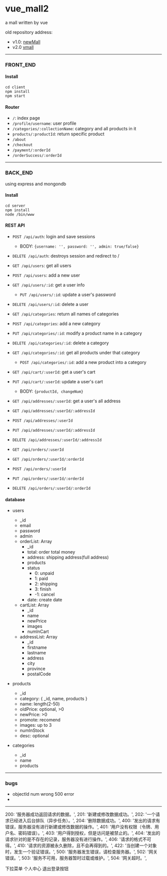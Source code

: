# vue_mall2
a mall written by vue

old repository address: 
- v1.0: [newMall](https://github.com/leiger/newMall) 
- v2.0 [vmall](https://github.com/leiger/vmall)

---

### FRONT_END
#### Install
```
cd client
npm install
npm start
```
#### Router
- `/`: index page
- `/profile/username`: user profile
- `/categories/:collectionName`: category and all products in it
- `products/:productId`: return specific product
- `/about`
- `/checkout`
- `/payment/:orderId`
- `/orderSuccess/:orderId`

---

### BACK_END
using express and mongondb

#### Install
```
cd server
npm install
node /bin/www
```
#### REST API
- `POST /api/auth`: login and save sessions
  - BODY: `{username: '', password: '', admin: true/false}`
- `DELETE /api/auth`: destroys session and redirect to / 

- `GET /api/users`: get all users
- `POST /api/users`: add a new user
- `GET /api/users/:id`: get a user info
  - `PUT /api/users/:id`: update a user's password
- `DELETE /api/users/:id`: delete a user

- `GET /api/categories`: return all names of categories
- `POST /api/categories`: add a new category
- `PUT /api/categories/:id`: modify a product name in a category
- `DELETE /api/categories/:id`: delete a category
- `GET /api/categories/:id`: get all products under that category
  - `POST /api/categories/:id`: add a new product into a category

- `GET /api/cart/:userId`: get a user's cart
- `PUT /api/cart/:userId`: update a user's cart
  - BODY: `{productId, changeNum}`

- `GET /api/addresses/:userId`: get a user's all address
- `GET /api/addresses/:userId/:addressId`
- `POST /api/addresses/:userId`
- `PUT /api/addresses/:userId/:addressId`
- `DELETE /api/addresses/:userId/:addressId`

- `GET /api/orders/:userId`
- `GET /api/orders/:userId/:orderId`
- `POST /api/orders/:userId`
- `PUT /api/orders/:userId/:orderId`
- `DELETE /api/orders/:userId/:orderId`

#### database
- users
  - _id
  - email
  - password
  - admin
  - orderList: Array
    - _id
    - total: order total money
    - address: shipping address(full address)
    - products
    - status
      - 0: unpaid
      - 1: paid
      - 2: shipping
      - 3: finish
      - -1: cancel
    - date: create date
  - cartList: Array
    - _id
    - name
    - newPrice
    - images
    - numInCart
  - addressList: Array
    - _id
    - firstname
    - lastname
    - address
    - city
    - province
    - postalCode

- products
  - _id
  - category: {
    _id,
    name,
    products
  }
  - name: length(2-50)
  - oldPrice: optional, >0
  - newPrice: >0
  - promote: recomend
  - images: up to 3
  - numInStock
  - desc: optional

- categories
  - _id
  - name
  - products

---

### bugs
  - objectId num wrong 500 error
  - 

---

200: '服务器成功返回请求的数据。',
201: '新建或修改数据成功。',
202: '一个请求已经进入后台排队（异步任务）。',
204: '删除数据成功。',
400: '发出的请求有错误，服务器没有进行新建或修改数据的操作。',
401: '用户没有权限（令牌、用户名、密码错误）。',
403: '用户得到授权，但是访问是被禁止的。',
404: '发出的请求针对的是不存在的记录，服务器没有进行操作。',
406: '请求的格式不可得。',
410: '请求的资源被永久删除，且不会再得到的。',
422: '当创建一个对象时，发生一个验证错误。',
500: '服务器发生错误，请检查服务器。',
502: '网关错误。',
503: '服务不可用，服务器暂时过载或维护。',
504: '网关超时。',


下拉菜单
个人中心
退出登录按钮